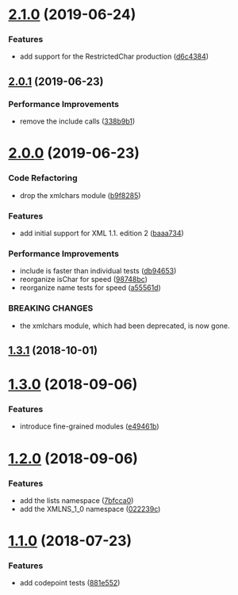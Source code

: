<a name="2.1.0"></a>
# [2.1.0](https://github.com/lddubeau/xmlchars/compare/v2.0.1...v2.1.0) (2019-06-24)


### Features

* add support for the RestrictedChar production ([d6c4384](https://github.com/lddubeau/xmlchars/commit/d6c4384))



<a name="2.0.1"></a>
## [2.0.1](https://github.com/lddubeau/xmlchars/compare/v2.0.0...v2.0.1) (2019-06-23)


### Performance Improvements

* remove the include calls ([338b9b1](https://github.com/lddubeau/xmlchars/commit/338b9b1))



<a name="2.0.0"></a>
# [2.0.0](https://github.com/lddubeau/xmlchars/compare/v1.3.1...v2.0.0) (2019-06-23)


### Code Refactoring

* drop the xmlchars module ([b9f8285](https://github.com/lddubeau/xmlchars/commit/b9f8285))


### Features

* add initial support for XML 1.1. edition 2 ([baaa734](https://github.com/lddubeau/xmlchars/commit/baaa734))


### Performance Improvements

* include is faster than individual tests ([db94653](https://github.com/lddubeau/xmlchars/commit/db94653))
* reorganize isChar for speed ([98748bc](https://github.com/lddubeau/xmlchars/commit/98748bc))
* reorganize name tests for speed ([a55561d](https://github.com/lddubeau/xmlchars/commit/a55561d))


### BREAKING CHANGES

* the xmlchars module, which had been deprecated, is now gone.



<a name="1.3.1"></a>
## [1.3.1](https://github.com/lddubeau/xmlchars/compare/v1.3.0...v1.3.1) (2018-10-01)



<a name="1.3.0"></a>
# [1.3.0](https://github.com/lddubeau/xmlchars/compare/v1.2.0...v1.3.0) (2018-09-06)


### Features

* introduce fine-grained modules ([e49461b](https://github.com/lddubeau/xmlchars/commit/e49461b))



<a name="1.2.0"></a>
# [1.2.0](https://github.com/lddubeau/xmlchars/compare/v1.1.0...v1.2.0) (2018-09-06)


### Features

* add the lists namespace ([7bfcca0](https://github.com/lddubeau/xmlchars/commit/7bfcca0))
* add the XMLNS_1_0 namespace ([022239c](https://github.com/lddubeau/xmlchars/commit/022239c))



<a name="1.1.0"></a>
# [1.1.0](https://github.com/lddubeau/xmlchars/compare/1.0.0...1.1.0) (2018-07-23)


### Features

* add codepoint tests ([881e552](https://github.com/lddubeau/xmlchars/commit/881e552))



